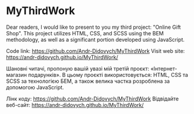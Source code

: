 # MyThirdWork

Dear readers, I would like to present to you my third project: "Online Gift Shop". This project utilizes HTML, CSS, and SCSS using the BEM methodology, as well as a significant portion developed using JavaScript.

Code link: https://github.com/Andr-Didovych/MyThirdWork
Visit web site: https://andr-didovych.github.io/MyThirdWork/

Шановні читачі, пропоную вашій увазі мій третій проєкт: «Інтернет-магазин подарунків». В цьому проєкті використовується: HTML, CSS та SCSS за технологією БЕМ, а також велика частка розроблена за допомогою JavaScript.

Лінк коду: https://github.com/Andr-Didovych/MyThirdWork
Відвідайте веб-сайт: https://andr-didovych.github.io/MyThirdWork/



